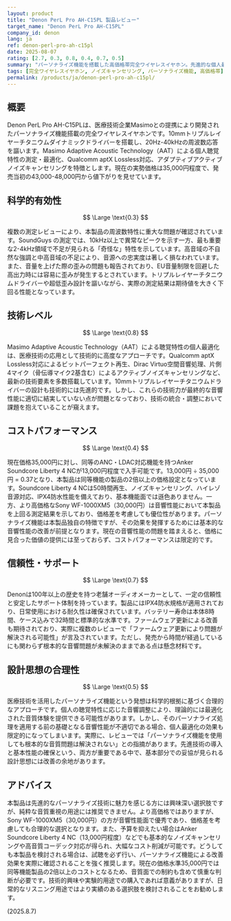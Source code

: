 ```yaml
---
layout: product
title: "Denon PerL Pro AH-C15PL 製品レビュー"
target_name: "Denon PerL Pro AH-C15PL"
company_id: denon
lang: ja
ref: denon-perl-pro-ah-c15pl
date: 2025-08-07
rating: [2.7, 0.3, 0.8, 0.4, 0.7, 0.5]
summary: "パーソナライズ機能を搭載した高価格帯完全ワイヤレスイヤホン。先進的な個人最適化技術を採用するものの、基本的な音響性能に問題を抱えており、価格に見合わない製品となっている。"
tags: [完全ワイヤレスイヤホン, ノイズキャンセリング, パーソナライズ機能, 高価格帯]
permalink: /products/ja/denon-perl-pro-ah-c15pl/
---
```


## 概要

Denon PerL Pro AH-C15PLは、医療技術企業Masimoとの提携により開発されたパーソナライズ機能搭載の完全ワイヤレスイヤホンです。10mmトリプルレイヤーチタニウムダイナミックドライバーを搭載し、20Hz-40kHzの周波数応答を謳います。Masimo Adaptive Acoustic Technology（AAT）による個人聴覚特性の測定・最適化、Qualcomm aptX Lossless対応、アダプティブアクティブノイズキャンセリングを特徴とします。現在の実勢価格は35,000円程度で、発売当初の43,000-48,000円から値下がりを見せています。

## 科学的有効性

$$ \Large \text{0.3} $$

複数の測定レビューにより、本製品の周波数特性に重大な問題が確認されています。SoundGuys の測定では、10kHz以上で異常なピークを示す一方、最も重要な2-4kHz領域で不足が見られる「奇怪な」特性を示しています。高音域の不自然な強調と中高音域の不足により、音源への忠実度は著しく損なわれています。また、音量を上げた際の歪みの問題も報告されており、EU音量制限を回避した高出力時には容易に歪みが発生するとされています。トリプルレイヤーチタニウムドライバーや超低歪み設計を謳いながら、実際の測定結果は期待値を大きく下回る性能となっています。

## 技術レベル

$$ \Large \text{0.8} $$

Masimo Adaptive Acoustic Technology（AAT）による聴覚特性の個人最適化は、医療技術の応用として技術的に高度なアプローチです。Qualcomm aptX Lossless対応によるビットパーフェクト再生、Dirac Virtuo空間音響処理、片側4マイク（骨伝導マイク2基含む）によるアクティブノイズキャンセリングなど、最新の技術要素を多数搭載しています。10mmトリプルレイヤーチタニウムドライバーの設計も技術的には先進的です。しかし、これらの技術力が最終的な音響性能に適切に結実していない点が問題となっており、技術の統合・調整において課題を抱えていることが窺えます。

## コストパフォーマンス

$$ \Large \text{0.4} $$

現在価格35,000円に対し、同等のANC・LDAC対応機能を持つAnker Soundcore Liberty 4 NCが13,000円程度で入手可能です。13,000円 ÷ 35,000円 = 0.37となり、本製品は同等機能の製品の2倍以上の価格設定となっています。Soundcore Liberty 4 NCは50時間再生、ノイズキャンセリング、ハイレゾ音源対応、IPX4防水性能を備えており、基本機能面では遜色ありません。一方、より高価格なSony WF-1000XM5（30,000円）は音響性能において本製品を上回る測定結果を示しており、価格差を考慮しても優位性があります。パーソナライズ機能は本製品独自の特徴ですが、その効果を発揮するためには基本的な音響性能の改善が前提となります。現在の音響性能の問題を踏まえると、価格に見合った価値の提供には至っておらず、コストパフォーマンスは限定的です。

## 信頼性・サポート

$$ \Large \text{0.7} $$

Denonは100年以上の歴史を持つ老舗オーディオメーカーとして、一定の信頼性と安定したサポート体制を持っています。製品にはIPX4防水規格が適用されており、日常使用における耐久性は確保されています。バッテリー寿命は本体8時間、ケース込みで32時間と標準的な水準です。ファームウェア更新による改善も期待されており、実際に複数のレビューで「ファームウェア更新により問題が解決される可能性」が言及されています。ただし、発売から時間が経過しているにも関わらず根本的な音響問題が未解決のままである点は懸念材料です。

## 設計思想の合理性

$$ \Large \text{0.5} $$

医療技術を活用したパーソナライズ機能という発想は科学的根拠に基づく合理的なアプローチです。個人の聴覚特性に応じた音響調整により、理論的には最適化された音質体験を提供できる可能性があります。しかし、そのパーソナライズ処理を適用する前の基礎となる音響性能が不適切である場合、個人最適化の効果も限定的になってしまいます。実際に、レビューでは「パーソナライズ機能を使用しても根本的な音質問題は解決されない」との指摘があります。先進技術の導入と基本性能の確保という、両方が重要である中で、基本部分での妥協が見られる設計思想には改善の余地があります。

## アドバイス

本製品は先進的なパーソナライズ技術に魅力を感じる方には興味深い選択肢ですが、純粋な音質重視の用途には推奨できません。より高価格ではありますが、Sony WF-1000XM5（30,000円）の方が音響性能面で優秀であり、価格差を考慮しても合理的な選択となります。また、予算を抑えたい場合はAnker Soundcore Liberty 4 NC（13,000円程度）などでも基本的なノイズキャンセリングや高音質コーデック対応が得られ、大幅なコスト削減が可能です。どうしても本製品を検討される場合は、試聴を必ず行い、パーソナライズ機能による改善効果を実際に確認されることを強く推奨します。現在の価格水準35,000円では同等機能製品の2倍以上のコストとなるため、音質面での制約も含めて慎重な判断が必要です。技術的興味や実験的用途での購入であれば意義がありますが、日常的なリスニング用途ではより実績のある選択肢を検討されることをお勧めします。

(2025.8.7)
